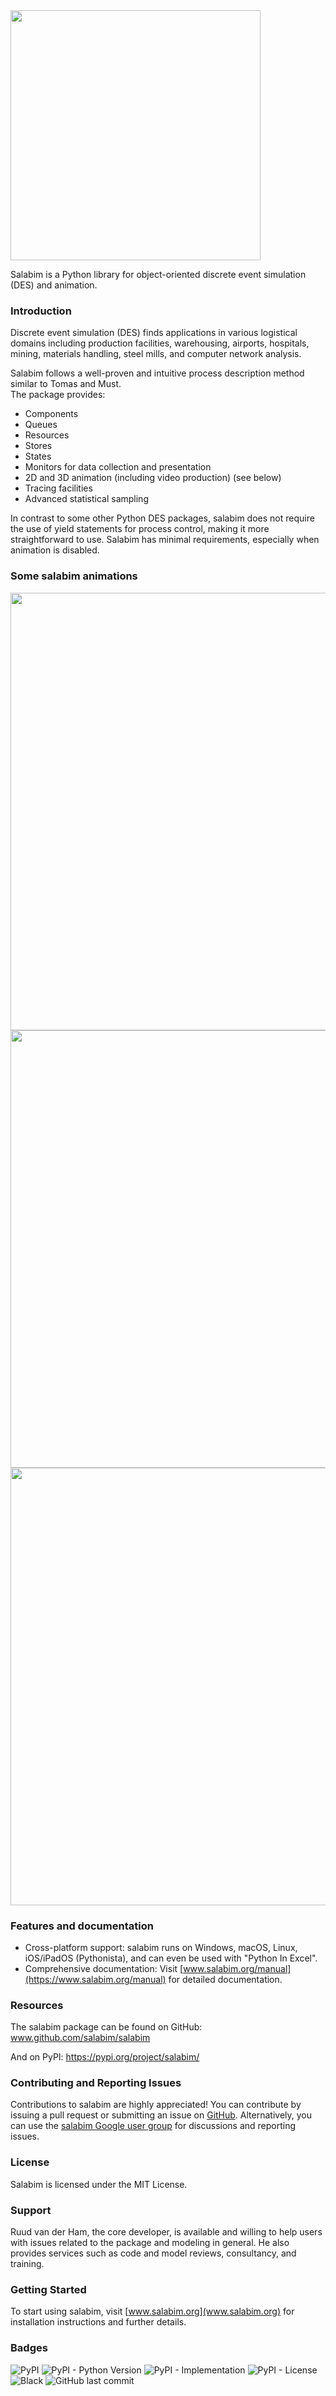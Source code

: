  <img src="https://www.salabim.org/salabim_logo_payoff.png" width=400 />

Salabim is a Python library for object-oriented discrete event simulation (DES) and animation.

### Introduction

Discrete event simulation (DES) finds applications in various logistical domains including production facilities, warehousing, airports, hospitals, mining, materials handling, steel mills, and computer network analysis.

Salabim follows a well-proven and intuitive process description method similar to Tomas and Must.</br>The package provides:

- Components
- Queues
- Resources
- Stores
- States
- Monitors for data collection and presentation
- 2D and 3D animation (including video production) (see below)
- Tracing facilities
- Advanced statistical sampling

In contrast to some other Python DES packages, salabim does not require the use of yield statements for process control, making it more straightforward to use. Salabim has minimal requirements, especially when animation is disabled.



### Some salabim animations

 <img src="https://www.salabim.org/cymulation3d.gif" width=700 />

 <img src="https://www.salabim.org/elevator.gif" width=700 />

 <img src="https://www.salabim.org/lights-3d.gif" width=700 />

### Features and documentation

- Cross-platform support: salabim runs on Windows, macOS, Linux, iOS/iPadOS (Pythonista), and can even be used with "Python In Excel".
- Comprehensive documentation: Visit [www.salabim.org/manual](https://www.salabim.org/manual) for detailed documentation.

### Resources

The salabim package can be found on GitHub: www.github.com/salabim/salabim

And on PyPI: https://pypi.org/project/salabim/

### Contributing and Reporting Issues

Contributions to salabim are highly appreciated! You can contribute by issuing a pull request or submitting an issue on [GitHub](https://github.com/salabim/salabim). Alternatively, you can use the [salabim Google user group](https://groups.google.com/g/salabim) for discussions and reporting issues.

### License

Salabim is licensed under the MIT License.

### Support

Ruud van der Ham, the core developer, is available and willing to help users with issues related to the package and modeling in general. He also provides services such as code and model reviews, consultancy, and training.

### Getting Started

To start using salabim, visit [www.salabim.org](www.salabim.org) for installation instructions and further details.

### Badges

![PyPI](https://img.shields.io/pypi/v/salabim) ![PyPI - Python Version](https://img.shields.io/pypi/pyversions/salabim) ![PyPI - Implementation](https://img.shields.io/pypi/implementation/salabim)
![PyPI - License](https://img.shields.io/pypi/l/salabim) ![Black](https://img.shields.io/badge/code%20style-black-000000.svg) 
![GitHub last commit](https://img.shields.io/github/last-commit/salabim/salabim)
